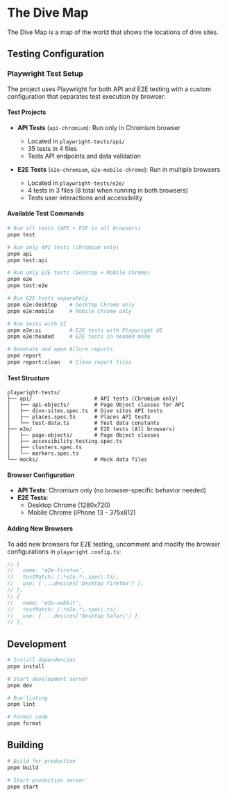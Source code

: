 # The Dive Map

The Dive Map is a map of the world that shows the locations of dive sites.

## Testing Configuration

### Playwright Test Setup

The project uses Playwright for both API and E2E testing with a custom configuration that separates test execution by browser:

#### Test Projects

- **API Tests** (`api-chromium`): Run only in Chromium browser
  - Located in `playwright-tests/api/`
  - 35 tests in 4 files
  - Tests API endpoints and data validation

- **E2E Tests** (`e2e-chromium`, `e2e-mobile-chrome`): Run in multiple browsers
  - Located in `playwright-tests/e2e/`
  - 4 tests in 3 files (8 total when running in both browsers)
  - Tests user interactions and accessibility

#### Available Test Commands

```bash
# Run all tests (API + E2E in all browsers)
pnpm test

# Run only API tests (Chromium only)
pnpm api
pnpm test:api

# Run only E2E tests (Desktop + Mobile Chrome)
pnpm e2e
pnpm test:e2e

# Run E2E tests separately
pnpm e2e:desktop    # Desktop Chrome only
pnpm e2e:mobile     # Mobile Chrome only

# Run tests with UI
pnpm e2e:ui         # E2E tests with Playwright UI
pnpm e2e:headed     # E2E tests in headed mode

# Generate and open Allure reports
pnpm report
pnpm report:clean   # Clean report files
```

#### Test Structure

```
playwright-tests/
├── api/                    # API tests (Chromium only)
│   ├── api-objects/        # Page Object classes for API
│   ├── dive-sites.spec.ts  # Dive sites API tests
│   ├── places.spec.ts      # Places API tests
│   └── test-data.ts        # Test data constants
├── e2e/                    # E2E tests (All browsers)
│   ├── page-objects/       # Page Object classes
│   ├── accessibility.testing.spec.ts
│   ├── clusters.spec.ts
│   └── markers.spec.ts
└── mocks/                  # Mock data files
```

#### Browser Configuration

- **API Tests**: Chromium only (no browser-specific behavior needed)
- **E2E Tests**: 
  - Desktop Chrome (1280x720)
  - Mobile Chrome (iPhone 13 - 375x812)

#### Adding New Browsers

To add new browsers for E2E testing, uncomment and modify the browser configurations in `playwright.config.ts`:

```typescript
// {
//   name: 'e2e-firefox',
//   testMatch: /.*e2e.*\.spec\.ts/,
//   use: { ...devices['Desktop Firefox'] },
// },
// {
//   name: 'e2e-webkit', 
//   testMatch: /.*e2e.*\.spec\.ts/,
//   use: { ...devices['Desktop Safari'] },
// },
```

## Development

```bash
# Install dependencies
pnpm install

# Start development server
pnpm dev

# Run linting
pnpm lint

# Format code
pnpm format
```

## Building

```bash
# Build for production
pnpm build

# Start production server
pnpm start
```
